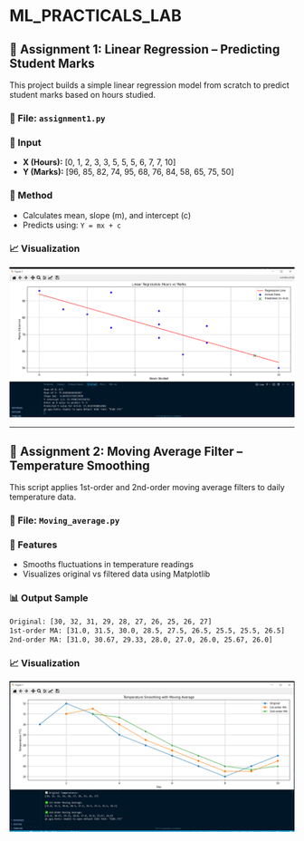 # ML_PRACTICALS_LAB

## 📘 Assignment 1: Linear Regression – Predicting Student Marks

This project builds a simple linear regression model from scratch to predict student marks based on hours studied.

### 🔹 File: `assignment1.py`

### 🔹 Input
- **X (Hours):** [0, 1, 2, 3, 3, 5, 5, 5, 6, 7, 7, 10]
- **Y (Marks):** [96, 85, 82, 74, 95, 68, 76, 84, 58, 65, 75, 50]

### 🔹 Method
- Calculates mean, slope (m), and intercept (c)
- Predicts using: `Y = mx + c`

### 📈 Visualization
![Linear Regression Output](output_LR.png)

---

## 📗 Assignment 2: Moving Average Filter – Temperature Smoothing

This script applies 1st-order and 2nd-order moving average filters to daily temperature data.

### 🔹 File: `Moving_average.py`

### 🔹 Features
- Smooths fluctuations in temperature readings
- Visualizes original vs filtered data using Matplotlib

### 📊 Output Sample
```
Original: [30, 32, 31, 29, 28, 27, 26, 25, 26, 27]
1st-order MA: [31.0, 31.5, 30.0, 28.5, 27.5, 26.5, 25.5, 25.5, 26.5]
2nd-order MA: [31.0, 30.67, 29.33, 28.0, 27.0, 26.0, 25.67, 26.0]
```

### 📈 Visualization
![Moving Average Output](output_MA.png)

